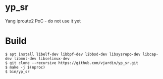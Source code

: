 # yp_sr
Yang iproute2 PoC - do not use it yet

# Build

```
$ apt install libelf-dev libbpf-dev libbsd-dev libsysrepo-dev libcap-dev libmnl-dev libselinux-dev
$ git clone --recursive https://github.com/vjardin/yp_sr.git
$ make -j $(nproc)
$ bin/yp_sr
```
